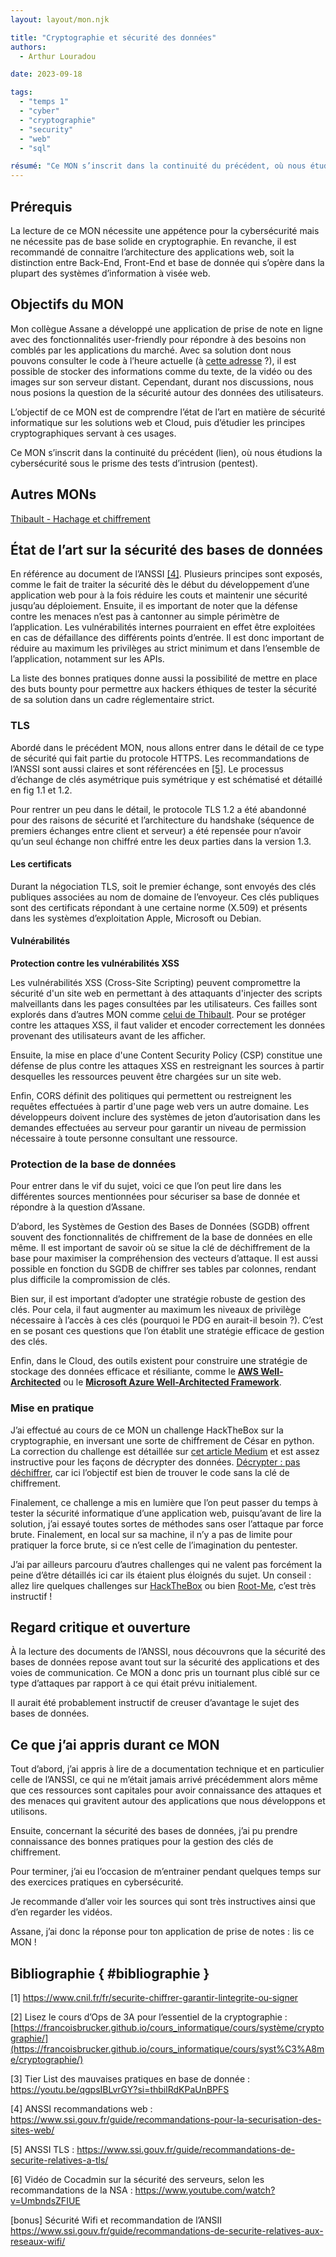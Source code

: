 ```yaml
---
layout: layout/mon.njk

title: "Cryptographie et sécurité des données"
authors:
  - Arthur Louradou

date: 2023-09-18

tags: 
  - "temps 1"
  - "cyber"
  - "cryptographie"
  - "security"
  - "web"
  - "sql"

résumé: "Ce MON s’inscrit dans la continuité du précédent, où nous étudions la cybersécurité sous le prisme des tests d’intrusion (pentest). En particulier, nous détaillerons les bonnes pratiques en matière de sécurité dans les bases de données."
---
```


## Prérequis

La lecture de ce MON nécessite une appétence pour la cybersécurité mais ne nécessite pas de base solide en cryptographie. En revanche, il est recommandé de connaitre l’architecture des applications web, soit la distinction entre Back-End, Front-End et base de donnée qui s’opère dans la plupart des systèmes d’information à visée web.

## Objectifs du MON

Mon collègue Assane a développé une application de prise de note en ligne avec des fonctionnalités user-friendly pour répondre à des besoins non comblés par les applications du marché. Avec sa solution dont nous pouvons consulter le code à l’heure actuelle (à [cette adresse](https://github.com/assanediouf18/ginfo_notes) ?), il est possible de stocker des informations comme du texte, de la vidéo ou des images sur son serveur distant. Cependant, durant nos discussions, nous nous posions la question de la sécurité autour des données des utilisateurs.

L’objectif de ce MON est de comprendre l’état de l’art en matière de sécurité informatique sur les solutions web et Cloud, puis d’étudier les principes cryptographiques servant à ces usages.

Ce MON s’inscrit dans la continuité du précédent (lien), où nous étudions la cybersécurité sous le prisme des tests d’intrusion (pentest).

## Autres MONs

[Thibault - Hachage et chiffrement](https://francoisbrucker.github.io/do-it/promos/2022-2023/Adelain-thibault/mon/HachageChiffrement/)

## État de l’art sur la sécurité des bases de données

En référence au document de l’ANSSI [[4]](#bibliographie). Plusieurs principes sont exposés, comme le fait de traiter la sécurité dès le début du développement d’une application web pour à la fois réduire les couts et maintenir une sécurité jusqu’au déploiement. Ensuite, il es important de noter que la défense contre les menaces n’est pas à cantonner au simple périmètre de l’application. Les vulnérabilités internes pourraient en effet être exploitées en cas de défaillance des différents points d’entrée. Il est donc important de réduire au maximum les privilèges au strict minimum et dans l’ensemble de l’application, notamment sur les APIs.

La liste des bonnes pratiques donne aussi la possibilité de mettre en place des buts bounty pour permettre aux hackers éthiques de tester la sécurité de sa solution dans un cadre réglementaire strict.

### TLS

Abordé dans le précédent MON, nous allons entrer dans le détail de ce type de sécurité qui fait partie du protocole HTTPS. Les recommandations de l’ANSSI sont aussi claires et sont référencées en [[5]](#bibliographie). Le processus d’échange de clés asymétrique puis symétrique y est schématisé et détaillé en fig 1.1 et 1.2.

Pour rentrer un peu dans le détail, le protocole TLS 1.2 a été abandonné pour des raisons de sécurité et l’architecture du handshake (séquence de premiers échanges entre client et serveur) a été repensée pour n’avoir qu’un seul échange non chiffré entre les deux parties dans la version 1.3.

#### Les certificats

Durant la négociation TLS, soit le premier échange, sont envoyés des clés publiques associées au nom de domaine de l’envoyeur. Ces clés publiques sont des certificats répondant à une certaine norme (X.509) et présents dans les systèmes d’exploitation Apple, Microsoft ou Debian.

#### Vulnérabilités

**Protection contre les vulnérabilités XSS**

Les vulnérabilités XSS (Cross-Site Scripting) peuvent compromettre la sécurité d'un site web en permettant à des attaquants d'injecter des scripts malveillants dans les pages consultées par les utilisateurs. Ces failles sont explorés dans d’autres MON comme [celui de Thibault](https://francoisbrucker.github.io/do-it/promos/2022-2023/Adelain-thibault/mon/FaillesWeb/). Pour se protéger contre les attaques XSS, il faut valider et encoder correctement les données provenant des utilisateurs avant de les afficher.

Ensuite, la mise en place d'une Content Security Policy (CSP) constitue une défense de plus contre les attaques XSS en restreignant les sources à partir desquelles les ressources peuvent être chargées sur un site web.

Enfin, CORS définit des politiques qui permettent ou restreignent les requêtes effectuées à partir d'une page web vers un autre domaine. Les développeurs doivent inclure des systèmes de jeton d’autorisation dans les demandes effectuées au serveur pour garantir un niveau de permission nécessaire à toute personne consultant une ressource.

### Protection de la base de données

Pour entrer dans le vif du sujet, voici ce que l’on peut lire dans les différentes sources mentionnées pour sécuriser sa base de donnée et répondre à la question d’Assane.

D’abord, les Systèmes de Gestion des Bases de Données (SGDB) offrent souvent des fonctionnalités de chiffrement de la base de données en elle même. Il est important de savoir où se situe la clé de déchiffrement de la base pour maximiser la compréhension des vecteurs d’attaque. Il est aussi possible en fonction du SGDB de chiffrer ses tables par colonnes, rendant plus difficile la compromission de clés.

Bien sur, il est important d’adopter une stratégie robuste de gestion des clés. Pour cela, il faut augmenter au maximum les niveaux de privilège nécessaire à l’accès à ces clés (pourquoi le PDG en aurait-il besoin ?). C’est en se posant ces questions que l’on établit une stratégie efficace de gestion des clés.

Enfin, dans le Cloud, des outils existent pour construire une stratégie de stockage des données efficace et résiliante, comme le **[AWS Well-Architected](https://aws.amazon.com/architecture/well-architected/?wa-lens-whitepapers.sort-by=item.additionalFields.sortDate&wa-lens-whitepapers.sort-order=desc&wa-guidance-whitepapers.sort-by=item.additionalFields.sortDate&wa-guidance-whitepapers.sort-order=desc)** ou le **[Microsoft Azure Well-Architected Framework](https://learn.microsoft.com/en-us/azure/well-architected/)**.

### Mise en pratique

J’ai effectué au cours de ce MON un challenge HackTheBox sur la cryptographie, en inversant une sorte de chiffrement de César en python. La correction du challenge est détaillée sur [cet article Medium](https://medium.com/@grumpyTofu/babyencryption-technical-analysis-hack-the-box-cryptography-9114bf06701a) et est assez instructive pour les façons de décrypter des données. [Décrypter : pas déchiffrer](https://blog.cellenza.com/securite-2/decrypter-nest-pas-dechiffrer/), car ici l’objectif est bien de trouver le code sans la clé de chiffrement.

Finalement, ce challenge a mis en lumière que l’on peut passer du temps à tester la sécurité informatique d’une application web, puisqu’avant de lire la solution, j’ai essayé toutes sortes de méthodes sans oser l’attaque par force brute. Finalement, en local sur sa machine, il n’y a pas de limite pour pratiquer la force brute, si ce n’est celle de l’imagination du pentester.

J’ai par ailleurs parcouru d’autres challenges qui ne valent pas forcément la peine d’être détaillés ici car ils étaient plus éloignés du sujet. Un conseil : allez lire quelques challenges sur [HackTheBox](https://www.hackthebox.com/) ou bien [Root-Me](https://www.root-me.org/), c’est très instructif !

## Regard critique et ouverture

À la lecture des documents de l’ANSSI, nous découvrons que la sécurité des bases de données repose avant tout sur la sécurité des applications et des voies de communication. Ce MON a donc pris un tournant plus ciblé sur ce type d’attaques par rapport à ce qui était prévu initialement.

Il aurait été probablement instructif de creuser d’avantage le sujet des bases de données.

## Ce que j’ai appris durant ce MON

Tout d’abord, j’ai appris à lire de a documentation technique et en particulier celle de l’ANSSI, ce qui ne m’était jamais arrivé précédemment alors même que ces ressources sont capitales pour avoir connaissance des attaques et des menaces qui gravitent autour des applications que nous développons et utilisons.

Ensuite, concernant la sécurité des bases de données, j’ai pu prendre connaissance des bonnes pratiques pour la gestion des clés de chiffrement.

Pour terminer, j’ai eu l’occasion de m’entrainer pendant quelques temps sur des exercices pratiques en cybersécurité.

Je recommande d’aller voir les sources qui sont très instructives ainsi que d’en regarder les vidéos.

Assane, j’ai donc la réponse pour ton application de prise de notes : lis ce MON !

## Bibliographie { #bibliographie }

[1] https://www.cnil.fr/fr/securite-chiffrer-garantir-lintegrite-ou-signer

[2] Lisez le cours d’Ops de 3A pour l’essentiel de la cryptographie : [https://francoisbrucker.github.io/cours_informatique/cours/système/cryptographie/](https://francoisbrucker.github.io/cours_informatique/cours/syst%C3%A8me/cryptographie/)

[3] Tier List des mauvaises pratiques en base de donnée : https://youtu.be/qgpsIBLvrGY?si=thbilRdKPaUnBPFS

[4] ANSSI recommandations web : https://www.ssi.gouv.fr/guide/recommandations-pour-la-securisation-des-sites-web/

[5] ANSSI TLS : https://www.ssi.gouv.fr/guide/recommandations-de-securite-relatives-a-tls/

[6] Vidéo de Cocadmin sur la sécurité des serveurs, selon les recommandations de la NSA : https://www.youtube.com/watch?v=UmbndsZFIUE

[bonus] Sécurité Wifi et recommandation de l’ANSII
https://www.ssi.gouv.fr/guide/recommandations-de-securite-relatives-aux-reseaux-wifi/
